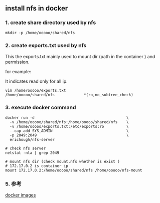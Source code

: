 # 


## install nfs in docker

### 1. create share directory used by nfs

```shell
mkdir -p /home/ooooo/shared/nfs
```

### 2. create exports.txt used by nfs

This the exports.txt mainly used to mount dir (path in the container ) and permission.

for example:

It indicates read only for all ip.

```shell
vim /home/ooooo/exports.txt
/home/ooooo/shared/nfs             *(ro,no_subtree_check)
```

### 3. execute docker command

```shell
docker run -d                                         \
  -v /home/ooooo/shared/nfs:/home/ooooo/shared/nfs    \
  -v /home/ooooo/exports.txt:/etc/exports:ro          \
  --cap-add SYS_ADMIN                                 \
  -p 2049:2049                                        \
  erichough/nfs-server
  
# check nfs server
netstat -nla | grep 2049

# mount nfs dir (check mount.nfs whether is exist )
# 172.17.0.2 is container ip
mount 172.17.0.2:/home/ooooo/shared/nfs /home/ooooo/nfs-mount
```


### 5. 参考

[docker images](https://hub.docker.com/r/erichough/nfs-server)
